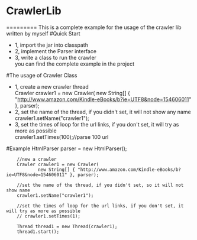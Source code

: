 # CrawlerLib
=========
This is a complete example for the usage of the crawler lib written by myself
#Quick Start
* 1, import the jar into classpath
* 2, implement the Parser interface
* 3, write a class to run the crawler<br>
 you can find the complete example in the project

#The usage of Crawler Class
* 1, create a new crawler thread<br>
Crawler crawler1 = new Crawler(
				new String[] { "http://www.amazon.com/Kindle-eBooks/b?ie=UTF8&node=154606011" }, parser);
* 2, set the name of the thread, if you didn't set, it will not show any name<br>
crawler1.setName("crawler1");
* 3, set the times of loop for the url links, if you don't set, it will try as more as possible<br>
crawler1.setTimes(100);//parse 100 url

#Example
    HtmlParser parser = new HtmlParser();
		
		//new a crawler
		Crawler crawler1 = new Crawler(
				new String[] { "http://www.amazon.com/Kindle-eBooks/b?ie=UTF8&node=154606011" }, parser);
		
		//set the name of the thread, if you didn't set, so it will not show name
		crawler1.setName("crawler1");
		
		//set the times of loop for the url links, if you don't set, it will try as more as possible
		// crawler1.setTimes(1);
		
		Thread thread1 = new Thread(crawler1);
		thread1.start();
